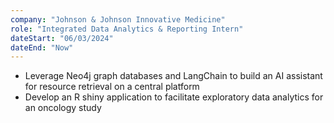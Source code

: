 ```yaml
---
company: "Johnson & Johnson Innovative Medicine"
role: "Integrated Data Analytics & Reporting Intern"
dateStart: "06/03/2024"
dateEnd: "Now"
---
```

- Leverage Neo4j graph databases and LangChain to build an AI assistant for resource retrieval on a central platform
- Develop an R shiny application to facilitate exploratory data analytics for an oncology study